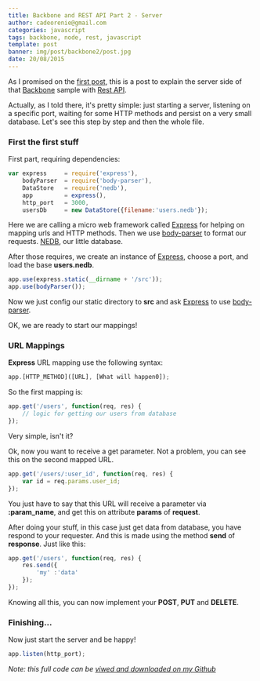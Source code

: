 ```yaml
---
title: Backbone and REST API Part 2 - Server
author: cadeorenie@gmail.com
categories: javascript
tags: backbone, node, rest, javascript
template: post
banner: img/post/backbone2/post.jpg
date: 20/08/2015
---
```


As I promised on the [first post][FirstPost], this is a post to explain the server side of that [Backbone] sample with [Rest API][Rest].

Actually, as I told there, it's pretty simple: just starting a server, listening on a specific port, waiting for some HTTP methods and persist on a very small database. Let's see this step by step and then the whole file.

### First the first stuff

First part, requiring dependencies:

```javascript
var express     = require('express'),
    bodyParser  = require('body-parser'),
    DataStore   = require('nedb'),
    app         = express(),
    http_port   = 3000,
    usersDb     = new DataStore({filename:'users.nedb'});
```

Here we are calling a micro web framework called [Express] for helping on mapping urls and HTTP methods. Then we use [body-parser] to format our requests. [NEDB], our little database.

After those requires, we create an instance of [Express], choose a port, and load the base **users.nedb**.

```javascript
app.use(express.static(__dirname + '/src'));
app.use(bodyParser());
```
Now we just config our static directory to **src** and ask [Express] to use [body-parser].

OK, we are ready to start our mappings!

### URL Mappings

**Express** URL mapping use the following syntax:

```javascript
app.[HTTP_METHOD]([URL], [What will happen0]);
```

So the first mapping is:

```javascript
app.get('/users', function(req, res) {
    // logic for getting our users from database
});
```

Very simple, isn't it?

Ok, now you want to receive a get parameter. Not a problem, you can see this on the second mapped URL.

```javascript
app.get('/users/:user_id', function(req, res) {
    var id = req.params.user_id;
});
```

You just have to say that this URL will receive a parameter via **:param_name**, and get this on attribute **params** of **request**.

After doing your stuff, in this case just get data from database, you have respond to your requester. And this is made using the method **send** of **response**. Just like this:

```javascript
app.get('/users', function(req, res) {
    res.send({
        'my' :'data'
    });
});
```

Knowing all this, you can now implement your **POST**, **PUT** and **DELETE**.

### Finishing...

Now just start the server and be happy!

```javascript
app.listen(http_port);
```

*Note: this full code can be [viwed and downloaded on my Github](https://github.com/renie/backbone-node-sample/blob/master/server.js "Go to github repo of this demo")*


[Backbone]: http://backbonejs.org/ "Go to Backbone official page"
[Rest]: https://en.wikipedia.org/wiki/Representational_state_transfer "Go to definition of REST on Wikipedia"
[FirstPost]: /2015/08/10/backbone-and-rest-api "Go to first post"
[Express]: http://expressjs.com/ "Go to Express official page"
[Body-Parser]: https://www.npmjs.com/package/body-parser "Go to body-parser page on NPM"
[NEDB]: https://github.com/louischatriot/nedb "Go to NEDB page on Github"